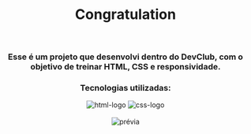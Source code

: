 <div align="center">
<h1>Congratulation</h1>
<br>
<h3>Esse é um projeto que desenvolvi dentro do DevClub, com o objetivo de treinar HTML, CSS e responsividade.
<br>
<h3><p>Tecnologias utilizadas:</p></h3> <img src="https://img.shields.io/badge/HTML5-E34F26?style=for-the-badge&logo=html5&logoColor=white" alt=html-logo /> <img src="https://img.shields.io/badge/CSS-239120?&style=for-the-badge&logo=css3&logoColor=white" alt=css-logo />
<br>
<br>
<img src="https://github.com/dusorensen/congratulation/blob/master/img/congratulation%20pr%C3%A9via.png?raw=true" alt="prévia" />
</div>
